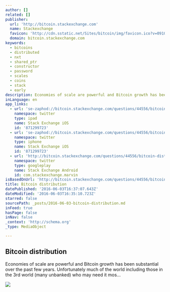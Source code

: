 ```yaml
---
author: []
related: []
publisher:
  url: 'http://bitcoin.stackexchange.com'
  name: Stackexchange
  favicon: 'http://cdn.sstatic.net/Sites/bitcoin/img/favicon.ico?v=0910168c5c65'
  domain: bitcoin.stackexchange.com
keywords:
  - bitcoins
  - distributed
  - nxt
  - shared_ptr
  - constructor
  - password
  - scales
  - coins
  - stack
  - early
description: Economies of scale are powerful and Bitcoin growth has been substantial over the past few years. Unfortunately much of the world including those in the 3rd world (many unbanked) who may need it mos...
inLanguage: en
app_links:
  - url: 'se-zaphod://bitcoin.stackexchange.com/questions/44556/bitcoin-distribution'
    namespace: twitter
    type: ipad
    name: Stack Exchange iOS
    id: '871299723'
  - url: 'se-zaphod://bitcoin.stackexchange.com/questions/44556/bitcoin-distribution'
    namespace: twitter
    type: iphone
    name: Stack Exchange iOS
    id: '871299723'
  - url: 'http://bitcoin.stackexchange.com/questions/44556/bitcoin-distribution'
    namespace: twitter
    type: googleplay
    name: Stack Exchange Android
    id: com.stackexchange.marvin
isBasedOnUrl: 'http://bitcoin.stackexchange.com/questions/44556/bitcoin-distribution'
title: Bitcoin distribution
datePublished: '2016-06-03T16:37:07.643Z'
dateModified: '2016-06-03T16:35:10.723Z'
starred: false
sourcePath: _posts/2016-06-03-bitcoin-distribution.md
inFeed: true
hasPage: false
inNav: false
_context: 'http://schema.org'
_type: MediaObject

---
```

<article style=""><h1>Bitcoin distribution</h1><p>Economies of scale are powerful and Bitcoin growth has been substantial over the past few years. Unfortunately much of the world including those in the 3rd world (many unbanked) who may need it mos...</p><img src="http://cdn.sstatic.net/Sites/bitcoin/img/apple-touch-icon.png?v=a43e5a337e6b&amp;a" /></article>
